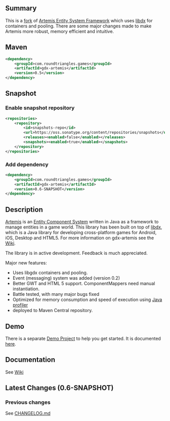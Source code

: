 ## Summary

This is a [fork](https://code.google.com/p/artemis-framework/) of [Artemis Entity System Framework](http://gamadu.com/artemis/) which uses [libdx](http://libgdx.badlogicgames.com/) for containers and pooling. There are some major changes made to make Artemis more robust, memory efficient and intuitive. 

## Maven

```xml
<dependency>
    <groupId>com.roundtriangles.games</groupId>
    <artifactId>gdx-artemis</artifactId>
    <version>0.5</version>
</dependency>
```

## Snapshot

### Enable snapshot repository
```xml
<repositories>
    <repository>
        <id>snapshots-repo</id>
        <url>https://oss.sonatype.org/content/repositories/snapshots</url>
        <releases><enabled>false</enabled></releases>
        <snapshots><enabled>true</enabled></snapshots>
    </repository>
</repositories>
```

### Add dependency
```xml
<dependency>
    <groupId>com.roundtriangles.games</groupId>
    <artifactId>gdx-artemis</artifactId>
    <version>0.6-SNAPSHOT</version>
</dependency>
```

## Description

[Artemis](http://gamadu.com/artemis/) is an [Entity Component System](http://en.wikipedia.org/wiki/Entity_component_system) written in Java as a framework to manage entities in a game world. This library has been built on top of [libdx](http://libgdx.badlogicgames.com/), which is a Java library for developing cross-platform games for Android, iOS, Desktop and HTML5. For more information on gdx-artemis see the [Wiki](https://github.com/apotapov/gdx-artemis/wiki).

The library is in active development. Feedback is much appreciated.

Major new features:
 - Uses libgdx containers and pooling.
 - Event (messaging) system was added (version 0.2)
 - Better GWT and HTML 5 support. ComponentMappers need manual instantiation.
 - Battle tested, with many major bugs fixed
 - Optimized for memory consumption and speed of execution using [Java profiler](http://www.ej-technologies.com/products/jprofiler/overview.html)
 - deployed to Maven Central repository.

## Demo

There is a separate [Demo Project](https://github.com/apotapov/gdx-artemis-demo) to help you get started. It is documented [here](https://github.com/apotapov/gdx-artemis/wiki/Quick-tutorial).

## Documentation

See [Wiki](https://github.com/apotapov/gdx-artemis/wiki/)

## Latest Changes (0.6-SNAPSHOT)

### Previous changes
See [CHANGELOG.md](https://github.com/apotapov/gdx-artemis/blob/master/CHANGELOG.md)

